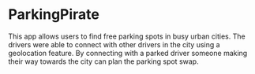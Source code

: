 ParkingPirate
=============
This app allows users to find free parking spots in busy urban cities. The drivers were able to connect with other drivers in the city using a geolocation feature. By connecting with a parked driver someone making their way towards the city can plan the parking spot swap. 
